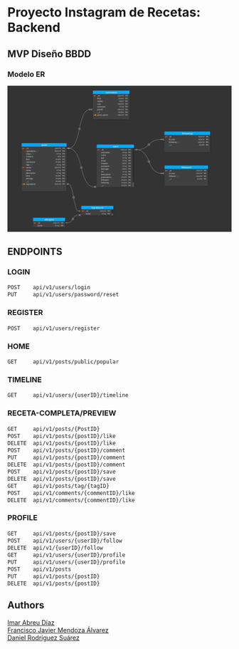 # Proyecto Instagram de Recetas: Backend

## MVP Diseño BBDD

### Modelo ER

![Modelo ER](media/db.png "Modelo Entidad Relación")

## ENDPOINTS

### LOGIN

    POST    api/v1/users/login
    PUT     api/v1/users/password/reset

### REGISTER

    POST    api/v1/users/register

### HOME

    GET     api/v1/posts/public/popular

### TIMELINE

    GET     api/v1/users/{userID}/timeline

### RECETA-COMPLETA/PREVIEW

    GET     api/v1/posts/{PostID}
    POST    api/v1/posts/{postID}/like
    DELETE  api/v1/posts/{postID}/like
    POST    api/v1/posts/{postID}/comment
    PUT     api/v1/posts/{postID}/comment
    DELETE  api/v1/posts/{postID}/comment
    POST    api/v1/posts/{postID}/save
    DELETE  api/v1/posts/{postID}/save
    GET     api/v1/posts/tag/{tagID}
    POST    api/v1/comments/{commentID}/like
    DELETE  api/v1/comments/{commentID}/like

### PROFILE

    GET     api/v1/posts/{postID}/save
    POST    api/v1/users/{userID}/follow
    DELETE  api/v1/{userID}/follow
    GET     api/v1/users/{userID}/profile
    PUT     api/v1/users/{userID}/profile
    POST    api/v1/posts
    PUT     api/v1/posts/{postID}
    DELETE  api/v1/posts/{postID}

## Authors

[Imar Abreu Díaz](https://github.com/izm20)  
[Francisco Javier Mendoza Álvarez](https://github.com/PanchoMen)  
[Daniel Rodríguez Suárez](https://github.com/Danielmagox)
